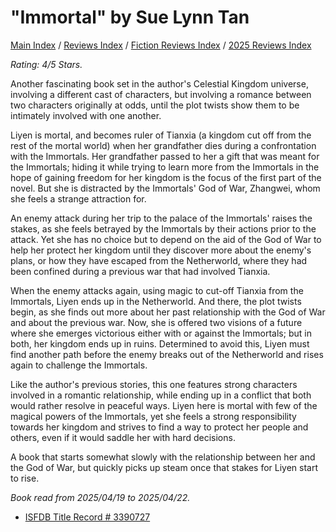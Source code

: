 # "Immortal" by Sue Lynn Tan

[Main Index](../../../README.md) / [Reviews Index](../../README.md) / [Fiction Reviews Index](../README.md) / [2025 Reviews Index](README.md)

*Rating: 4/5 Stars.*

Another fascinating book set in the author's Celestial Kingdom universe, involving a different cast of characters, but involving a romance between two characters originally at odds, until the plot twists show them to be intimately involved with one another.

Liyen is mortal, and becomes ruler of Tianxia (a kingdom cut off from the rest of the mortal world) when her grandfather dies during a confrontation with the Immortals. Her grandfather passed to her a gift that was meant for the Immortals; hiding it while trying to learn more from the Immortals in the hope of gaining freedom for her kingdom is the focus of the first part of the novel. But she is distracted by the Immortals' God of War, Zhangwei, whom she feels a strange attraction for.

An enemy attack during her trip to the palace of the Immortals' raises the stakes, as she feels betrayed by the Immortals by their actions prior to the attack. Yet she has no choice but to depend on the aid of the God of War to help her protect her kingdom until they discover more about the enemy's plans, or how they have escaped from the Netherworld, where they had been confined during a previous war that had involved Tianxia.

When the enemy attacks again, using magic to cut-off Tianxia from the Immortals, Liyen ends up in the Netherworld. And there, the plot twists begin, as she finds out more about her past relationship with the God of War and about the previous war. Now, she is offered two visions of a future where she emerges victorious either with or against the Immortals; but in both, her kingdom ends up in ruins. Determined to avoid this, Liyen must find another path before the enemy breaks out of the Netherworld and rises again to challenge the Immortals.

Like the author's previous stories, this one features strong characters involved in a romantic relationship, while ending up in a conflict that both would rather resolve in peaceful ways. Liyen here is mortal with few of the magical powers of the Immortals, yet she feels a strong responsibility towards her kingdom and strives to find a way to protect her people and others, even if it would saddle her with hard decisions.

A book that starts somewhat slowly with the relationship between her and the God of War, but quickly picks up steam once that stakes for Liyen start to rise.

*Book read from 2025/04/19 to 2025/04/22.*

- [ISFDB Title Record # 3390727](https://www.isfdb.org/cgi-bin/title.cgi?3390727)
